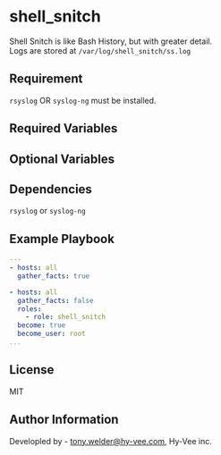 # shell_snitch
Shell Snitch is like Bash History, but with greater detail.\
Logs are stored at `/var/log/shell_snitch/ss.log`

Requirement
------------
`rsyslog` OR `syslog-ng` must be installed.

Required Variables
------------------

Optional Variables
------------------

Dependencies
------------
`rsyslog` or `syslog-ng`

Example Playbook
----------------
```yaml
---
- hosts: all
  gather_facts: true

- hosts: all
  gather_facts: false
  roles:
    - role: shell_snitch
  become: true
  become_user: root  
...
```
License
-------

MIT

Author Information
------------------

Developled by - tony.welder@hy-vee.com, Hy-Vee inc.